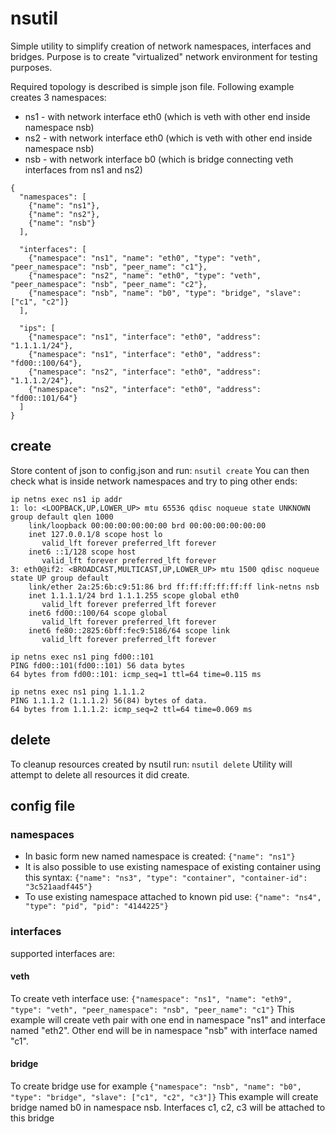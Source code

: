 # nsutil
Simple utility to simplify creation of network namespaces, interfaces and bridges.
Purpose is to create "virtualized" network environment for testing purposes.

Required topology is described is simple json file.
Following example creates 3 namespaces:
- ns1 - with network interface eth0 (which is veth with other end inside namespace nsb)
- ns2 - with network interface eth0 (which is veth with other end inside namespace nsb)
- nsb - with network interface b0 (which is bridge connecting veth interfaces from ns1 and ns2)
```
{
  "namespaces": [
    {"name": "ns1"},
    {"name": "ns2"},
    {"name": "nsb"}
  ],

  "interfaces": [
    {"namespace": "ns1", "name": "eth0", "type": "veth", "peer_namespace": "nsb", "peer_name": "c1"},
    {"namespace": "ns2", "name": "eth0", "type": "veth", "peer_namespace": "nsb", "peer_name": "c2"},
    {"namespace": "nsb", "name": "b0", "type": "bridge", "slave": ["c1", "c2"]}
  ],
 
  "ips": [
    {"namespace": "ns1", "interface": "eth0", "address": "1.1.1.1/24"},
    {"namespace": "ns1", "interface": "eth0", "address": "fd00::100/64"},
    {"namespace": "ns2", "interface": "eth0", "address": "1.1.1.2/24"},
    {"namespace": "ns2", "interface": "eth0", "address": "fd00::101/64"}
  ]
}
```

## create
Store content of json to config.json and run: `nsutil create`
You can then check what is inside network namespaces and try to ping other ends:
```
ip netns exec ns1 ip addr
1: lo: <LOOPBACK,UP,LOWER_UP> mtu 65536 qdisc noqueue state UNKNOWN group default qlen 1000
    link/loopback 00:00:00:00:00:00 brd 00:00:00:00:00:00
    inet 127.0.0.1/8 scope host lo
       valid_lft forever preferred_lft forever
    inet6 ::1/128 scope host 
       valid_lft forever preferred_lft forever
3: eth0@if2: <BROADCAST,MULTICAST,UP,LOWER_UP> mtu 1500 qdisc noqueue state UP group default 
    link/ether 2a:25:6b:c9:51:86 brd ff:ff:ff:ff:ff:ff link-netns nsb
    inet 1.1.1.1/24 brd 1.1.1.255 scope global eth0
       valid_lft forever preferred_lft forever
    inet6 fd00::100/64 scope global 
       valid_lft forever preferred_lft forever
    inet6 fe80::2825:6bff:fec9:5186/64 scope link 
       valid_lft forever preferred_lft forever

``` 

```
ip netns exec ns1 ping fd00::101
PING fd00::101(fd00::101) 56 data bytes
64 bytes from fd00::101: icmp_seq=1 ttl=64 time=0.115 ms

ip netns exec ns1 ping 1.1.1.2  
PING 1.1.1.2 (1.1.1.2) 56(84) bytes of data.
64 bytes from 1.1.1.2: icmp_seq=2 ttl=64 time=0.069 ms

```

## delete
To cleanup resources created by nsutil run: `nsutil delete`
Utility will attempt to delete all resources it did create.

## config file

### namespaces
- In basic form new named namespace is created: `{"name": "ns1"}`
- It is also possible to use existing namespace of existing container using this syntax: `{"name": "ns3", "type": "container", "container-id": "3c521aadf445"}`
- To use existing namespace attached to known pid use: `{"name": "ns4", "type": "pid", "pid": "4144225"}`

### interfaces
supported interfaces are:

#### veth
To create veth interface use: `{"namespace": "ns1", "name": "eth9", "type": "veth", "peer_namespace": "nsb", "peer_name": "c1"}`
This example will create veth pair with one end in namespace "ns1" and interface named "eth2". Other end will be in namespace "nsb" with interface named "c1".

#### bridge
To create bridge use for example `{"namespace": "nsb", "name": "b0", "type": "bridge", "slave": ["c1", "c2", "c3"]}`
This example will create bridge named b0 in namespace nsb. Interfaces c1, c2, c3 will be attached to this bridge